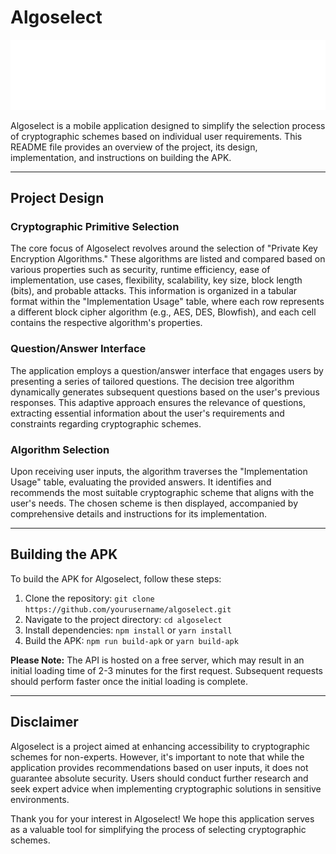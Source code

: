 # Algoselect

![Algoselect Logo](assets\images\logo.png)

Algoselect is a mobile application designed to simplify the selection process of cryptographic schemes based on individual user requirements. This README file provides an overview of the project, its design, implementation, and instructions on building the APK.

---

## Project Design

### Cryptographic Primitive Selection
The core focus of Algoselect revolves around the selection of "Private Key Encryption Algorithms." These algorithms are listed and compared based on various properties such as security, runtime efficiency, ease of implementation, use cases, flexibility, scalability, key size, block length (bits), and probable attacks. This information is organized in a tabular format within the "Implementation Usage" table, where each row represents a different block cipher algorithm (e.g., AES, DES, Blowfish), and each cell contains the respective algorithm's properties.

### Question/Answer Interface
The application employs a question/answer interface that engages users by presenting a series of tailored questions. The decision tree algorithm dynamically generates subsequent questions based on the user's previous responses. This adaptive approach ensures the relevance of questions, extracting essential information about the user's requirements and constraints regarding cryptographic schemes.

### Algorithm Selection
Upon receiving user inputs, the algorithm traverses the "Implementation Usage" table, evaluating the provided answers. It identifies and recommends the most suitable cryptographic scheme that aligns with the user's needs. The chosen scheme is then displayed, accompanied by comprehensive details and instructions for its implementation.

---

## Building the APK
To build the APK for Algoselect, follow these steps:
1. Clone the repository: `git clone https://github.com/yourusername/algoselect.git`
2. Navigate to the project directory: `cd algoselect`
3. Install dependencies: `npm install` or `yarn install`
4. Build the APK: `npm run build-apk` or `yarn build-apk`

**Please Note:** The API is hosted on a free server, which may result in an initial loading time of 2-3 minutes for the first request. Subsequent requests should perform faster once the initial loading is complete.

---

## Disclaimer
Algoselect is a project aimed at enhancing accessibility to cryptographic schemes for non-experts. However, it's important to note that while the application provides recommendations based on user inputs, it does not guarantee absolute security. Users should conduct further research and seek expert advice when implementing cryptographic solutions in sensitive environments.

Thank you for your interest in Algoselect! We hope this application serves as a valuable tool for simplifying the process of selecting cryptographic schemes.
